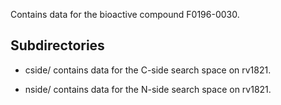 Contains data for the bioactive compound F0196-0030.

## Subdirectories

- cside/ contains data for the C-side search space on rv1821.

- nside/ contains data for the N-side search space on rv1821.

